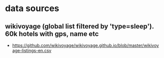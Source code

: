 # data sources

## wikivoyage (global list filtered by 'type=sleep'). 60k hotels with gps, name etc
- https://github.com/wikivoyage/wikivoyage.github.io/blob/master/wikivoyage-listings-en.csv
